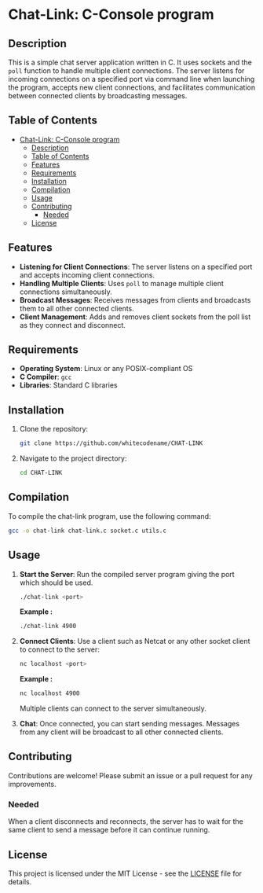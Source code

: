 # Chat-Link: C-Console program

## Description

This is a simple chat server application written in C. It uses sockets and the `poll` function to handle multiple client connections. The server listens for incoming connections on a specified port via command line when launching the program, accepts new client connections, and facilitates communication between connected clients by broadcasting messages.

## Table of Contents

- [Chat-Link: C-Console program](#chat-link-c-console-program)
  - [Description](#description)
  - [Table of Contents](#table-of-contents)
  - [Features](#features)
  - [Requirements](#requirements)
  - [Installation](#installation)
  - [Compilation](#compilation)
  - [Usage](#usage)
  - [Contributing](#contributing)
    - [Needed](#needed)
  - [License](#license)

## Features

- **Listening for Client Connections**: The server listens on a specified port and accepts incoming client connections.
- **Handling Multiple Clients**: Uses `poll` to manage multiple client connections simultaneously.
- **Broadcast Messages**: Receives messages from clients and broadcasts them to all other connected clients.
- **Client Management**: Adds and removes client sockets from the poll list as they connect and disconnect.

## Requirements

- **Operating System**: Linux or any POSIX-compliant OS
- **C Compiler**: `gcc`
- **Libraries**: Standard C libraries

## Installation


1. Clone the repository:

   ```bash
   git clone https://github.com/whitecodename/CHAT-LINK
   ```

2. Navigate to the project directory:

   ```bash
   cd CHAT-LINK
   ```

## Compilation

To compile the chat-link program, use the following command:

```bash
gcc -o chat-link chat-link.c socket.c utils.c
```

## Usage

1. **Start the Server**: Run the compiled server program giving the port which should be used.

   ```bash
   ./chat-link <port>
   ```

   **Example :**
   ```bash
   ./chat-link 4900
   ```

2. **Connect Clients**: Use a client such as Netcat or any other socket client to connect to the server:

   ```bash
   nc localhost <port>
   ```

   **Example :**
   ```bash
   nc localhost 4900
   ```

   Multiple clients can connect to the server simultaneously.

3. **Chat**: Once connected, you can start sending messages. Messages from any client will be broadcast to all other connected clients.

## Contributing

Contributions are welcome! Please submit an issue or a pull request for any improvements.

### Needed

When a client disconnects and reconnects, the server has to wait for the same client to send a message before it can continue running.

## License

This project is licensed under the MIT License - see the [LICENSE](LICENSE) file for details.